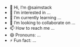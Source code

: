 - 👋 Hi, I’m @saimstack
- 👀 I’m interested in ...
- 🌱 I’m currently learning ...
- 💞️ I’m looking to collaborate on ...
- 📫 How to reach me ...
- 😄 Pronouns: ...
- ⚡ Fun fact: ...

<!---
saimstack/saimstack is a ✨ special ✨ repository because its `README.md` (this file) appears on your GitHub profile.
You can click the Preview link to take a look at your changes.
--->
